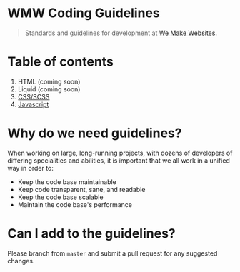 # WMW Coding Guidelines
> Standards and guidelines for development at [We Make Websites](https://wemakewebsites.com/).

# Table of contents

1. HTML (coming soon)
1. Liquid (coming soon)
1. [CSS/SCSS](css/README.md)
1. [Javascript](https://github.com/Shopify/javascript#import-javascript-from-shopify)

# Why do we need guidelines?

When working on large, long-running projects, with dozens of developers of differing specialities and abilities, it is important that we all work in a unified way in order to:

* Keep the code base maintainable
* Keep code transparent, sane, and readable
* Keep the code base scalable
* Maintain the code base's performance

# Can I add to the guidelines?

Please branch from `master` and submit a pull request for any suggested changes.
